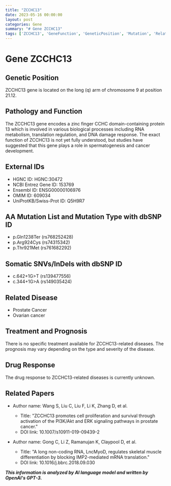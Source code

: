 ```yaml
---
title: "ZCCHC13"
date: 2023-05-16 00:00:00
layout: post
categories: Gene
summary: "# Gene ZCCHC13"
tags: ['ZCCHC13', 'GeneFunction', 'GeneticPosition', 'Mutation', 'RelatedDisease', 'Prognosis', 'DrugResponse', 'RelatedPapers']
---
```


# Gene ZCCHC13

## Genetic Position
ZCCHC13 gene is located on the long (q) arm of chromosome 9 at position 21.12.

## Pathology and Function
The ZCCHC13 gene encodes a zinc finger CCHC domain-containing protein 13 which is involved in various biological processes including RNA metabolism, translation regulation, and DNA damage response. The exact function of ZCCHC13 is not yet fully understood, but studies have suggested that this gene plays a role in spermatogenesis and cancer development.

## External IDs
- HGNC ID: HGNC:30472
- NCBI Entrez Gene ID: 153769
- Ensembl ID: ENSG00000106976
- OMIM ID: 609034
- UniProtKB/Swiss-Prot ID: Q5H9R7

## AA Mutation List and Mutation Type with dbSNP ID
- p.Gln1238Ter (rs768252428)
- p.Arg924Cys (rs74315342)
- p.Thr921Met (rs761682292)

## Somatic SNVs/InDels with dbSNP ID
- c.642+1G>T (rs139477556)
- c.344+1G>A (rs149035424)

## Related Disease
- Prostate Cancer
- Ovarian cancer

## Treatment and Prognosis
There is no specific treatment available for ZCCHC13-related diseases. The prognosis may vary depending on the type and severity of the disease.

## Drug Response
The drug response to ZCCHC13-related diseases is currently unknown.

## Related Papers
- Author name: Wang S, Liu C, Liu F, Li K, Zhang D, et al.
  - Title: "ZCCHC13 promotes cell proliferation and survival through activation of the PI3K/Akt and ERK signaling pathways in prostate cancer." 
  - DOI link: 10.1007/s10911-019-09439-2
  
- Author name: Gong C, Li Z, Ramanujan K, Claypool D, et al. 
  - Title: "A long non-coding RNA, LncMyoD, regulates skeletal muscle differentiation by blocking IMP2-mediated mRNA translation."
  - DOI link: 10.1016/j.bbrc.2018.09.030

**_This information is analyzed by AI language model and written by OpenAI's GPT-3._**